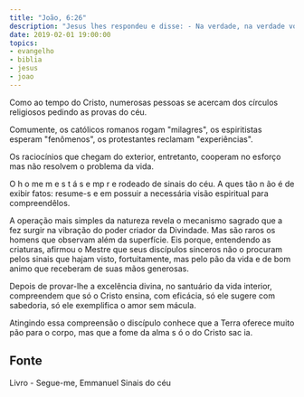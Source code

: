 ```yaml
---
title: "João, 6:26"
description: "Jesus lhes respondeu e disse: - Na verdade, na verdade vos digo que me buscais, não pelos sinais que vistes, mas porque comestes do pão e vos saciastes"
date: 2019-02-01 19:00:00
topics: 
- evangelho
- biblia
- jesus
- joao
---
```


Como ao tempo do Cristo, numerosas pessoas se acercam dos círculos religiosos
pedindo as provas do céu.

Comumente, os católicos romanos rogam "milagres", os espiritistas esperam
"fenômenos", os protestantes reclamam "experiências".

Os raciocínios que chegam do exterior, entretanto, cooperam no esforço mas não
resolvem o problema da vida.

O h o me m e s t á s e mp r e rodeado de sinais do céu. A ques tão n ão é de
exibir fatos: resume-s e em possuir a necessária visão espiritual para compreendêlos.

A operação mais simples da natureza revela o mecanismo sagrado que a fez
surgir na vibração do poder criador da Divindade. Mas são raros os homens que
observam além da superfície. Eis porque, entendendo as criaturas, afirmou o Mestre
que seus discípulos sinceros não o procuram pelos sinais que hajam visto,
fortuitamente, mas pelo pão da vida e de bom animo que receberam de suas mãos
generosas.

Depois de provar-lhe a excelência divina, no santuário da vida interior,
compreendem que só o Cristo ensina, com eficácia, só ele sugere com sabedoria, só
ele exemplifica o amor sem mácula.

Atingindo essa compreensão o discípulo conhece que a Terra oferece muito pão
para o corpo, mas que a fome da alma s ó o do Cristo sac ia.


## Fonte
Livro - Segue-me, Emmanuel
Sinais do céu
